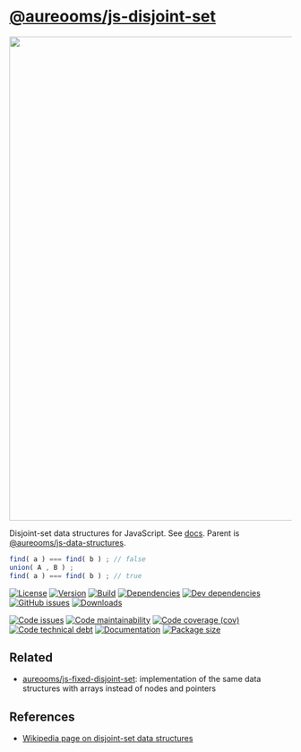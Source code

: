 [@aureooms/js-disjoint-set](https://aureooms.github.io/js-disjoint-set)
==

<img src="https://upload.wikimedia.org/wikipedia/commons/8/89/Disjuct-sets.svg" width="864">

Disjoint-set data structures for JavaScript.
See [docs](https://aureooms.github.io/js-disjoint-set).
Parent is
[@aureooms/js-data-structures](https://github.com/aureooms/js-data-structures).

```js
find( a ) === find( b ) ; // false
union( A , B ) ;
find( a ) === find( b ) ; // true
```

[![License](https://img.shields.io/github/license/aureooms/js-disjoint-set.svg)](https://raw.githubusercontent.com/aureooms/js-disjoint-set/main/LICENSE)
[![Version](https://img.shields.io/npm/v/@aureooms/js-disjoint-set.svg)](https://www.npmjs.org/package/@aureooms/js-disjoint-set)
[![Build](https://img.shields.io/travis/aureooms/js-disjoint-set/main.svg)](https://travis-ci.org/aureooms/js-disjoint-set/branches)
[![Dependencies](https://img.shields.io/david/aureooms/js-disjoint-set.svg)](https://david-dm.org/aureooms/js-disjoint-set)
[![Dev dependencies](https://img.shields.io/david/dev/aureooms/js-disjoint-set.svg)](https://david-dm.org/aureooms/js-disjoint-set?type=dev)
[![GitHub issues](https://img.shields.io/github/issues/aureooms/js-disjoint-set.svg)](https://github.com/aureooms/js-disjoint-set/issues)
[![Downloads](https://img.shields.io/npm/dm/@aureooms/js-disjoint-set.svg)](https://www.npmjs.org/package/@aureooms/js-disjoint-set)

[![Code issues](https://img.shields.io/codeclimate/issues/aureooms/js-disjoint-set.svg)](https://codeclimate.com/github/aureooms/js-disjoint-set/issues)
[![Code maintainability](https://img.shields.io/codeclimate/maintainability/aureooms/js-disjoint-set.svg)](https://codeclimate.com/github/aureooms/js-disjoint-set/trends/churn)
[![Code coverage (cov)](https://img.shields.io/codecov/c/gh/aureooms/js-disjoint-set/main.svg)](https://codecov.io/gh/aureooms/js-disjoint-set)
[![Code technical debt](https://img.shields.io/codeclimate/tech-debt/aureooms/js-disjoint-set.svg)](https://codeclimate.com/github/aureooms/js-disjoint-set/trends/technical_debt)
[![Documentation](https://aureooms.github.io/js-disjoint-set/badge.svg)](https://aureooms.github.io/js-disjoint-set/source.html)
[![Package size](https://img.shields.io/bundlephobia/minzip/@aureooms/js-disjoint-set)](https://bundlephobia.com/result?p=@aureooms/js-disjoint-set)

## Related

  - [aureooms/js-fixed-disjoint-set](https://github.com/aureooms/js-fixed-disjoint-set):
    implementation of the same data structures with arrays instead of nodes and pointers

## References

  - [Wikipedia page on disjoint-set data structures](https://en.wikipedia.org/wiki/Disjoint-set_data_structure)
